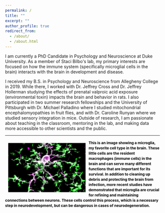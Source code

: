 ```yaml
---
permalink: /
title: ""
excerpt: ""
author_profile: true
redirect_from: 
  - /about/
  - /about.html
---
```


I am currently a PhD Candidate in Psychology and Neuroscience at Duke University. As a member of Staci Bilbo's lab, my primary interests are focused on how the immune system (specifically microglial cells in the brain) interacts with the brain in development and disease. 

I received my B.S. in Psychology and Neuroscience from Allegheny College in 2019. While there, I worked with Dr. Jeffrey Cross and Dr. Jeffrey Hollerman studying the effects of prenatal valproic acid exposure (environmental toxin) impacts the brain and behavior in rats. I also participated in two summer research fellowships and the University of Pittsburgh with Dr. Michael Palladino where I studied mitochondrial encephalomyopathies in fruit flies, and with Dr. Caroline Runyan where we studied sensory integration in mice. Outside of research, I am passionate about teaching in the classroom, mentoring in the lab, and making data more accessible to other scientists and the public.

---

<img style="float: left; max-width: 50%; padding: 10px" src="../images/mgla.PNG">

<span style="color:black;font-weight:700;font-size:12px"> 
This is an image showing a microglia, my favorite cell type in the brain. These little cells are the resident macrophages (immune cells) in the brain and can serve many different functions that are important for its survival. In addition to cleaning up debris and protecting the brain from infection, more recent studies have demonstrated that microglia are crucial for refining and maintaining connections between neurons. These cells control this process, which is a necessary step in neurodevelopment, but can be dangerous in cases of neurodegeneration.  
</span>